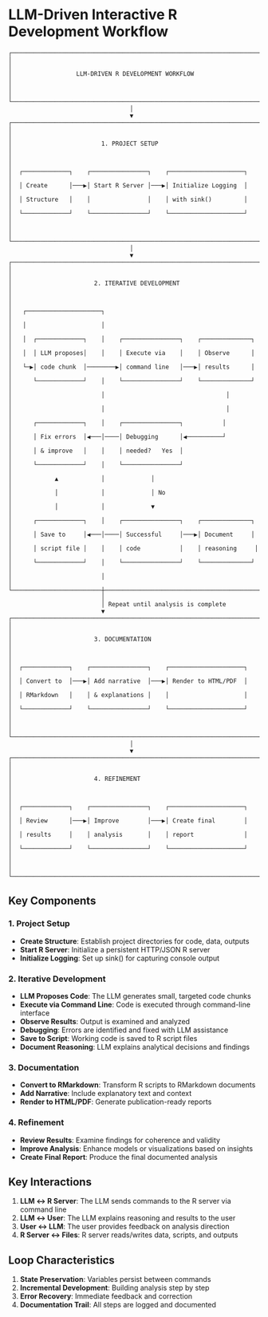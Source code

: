 # LLM-Driven Interactive R Development Workflow

```
┌───────────────────────────────────────────────────────────────────────┐
│                                                                       │
│                  LLM-DRIVEN R DEVELOPMENT WORKFLOW                    │
│                                                                       │
└───────────────────────────────────────────────────────────────────────┘
                                  │
                                  ▼
┌───────────────────────────────────────────────────────────────────────┐
│                                                                       │
│                         1. PROJECT SETUP                              │
│                                                                       │
│  ┌─────────────┐    ┌────────────────┐    ┌─────────────────────┐    │
│  │ Create      │───▶│ Start R Server │───▶│ Initialize Logging  │    │
│  │ Structure   │    │                │    │ with sink()         │    │
│  └─────────────┘    └────────────────┘    └─────────────────────┘    │
│                                                                       │
└───────────────────────────────────────────────────────────────────────┘
                                  │
                                  ▼
┌───────────────────────────────────────────────────────────────────────┐
│                                                                       │
│                       2. ITERATIVE DEVELOPMENT                        │
│                                                                       │
│   ┌─────────────────────┐                                             │
│   │                     │                                             │
│   │  ┌─────────────┐    │    ┌────────────────┐    ┌──────────────┐  │
│   │  │ LLM proposes│    │    │ Execute via    │    │ Observe      │  │
│   └─▶│ code chunk  │────────▶│ command line   │───▶│ results      │  │
│      └─────────────┘    │    └────────────────┘    └──────────────┘  │
│                         │                                  │          │
│                         │                                  │          │
│      ┌─────────────┐    │    ┌────────────────┐           │          │
│      │ Fix errors  │◀───│────│ Debugging      │◀──────────┘          │
│      │ & improve   │    │    │ needed?   Yes  │                      │
│      └─────────────┘    │    └────────────────┘                      │
│            ▲            │             │                              │
│            │            │             │ No                           │
│            │            │             ▼                              │
│      ┌─────────────┐    │    ┌────────────────┐    ┌──────────────┐  │
│      │ Save to     │◀───│────│ Successful     │───▶│ Document     │  │
│      │ script file │    │    │ code           │    │ reasoning     │  │
│      └─────────────┘    │    └────────────────┘    └──────────────┘  │
│                         │                                             │
└─────────────────────────┼─────────────────────────────────────────────┘
                          │
                          │ Repeat until analysis is complete
                          ▼
┌───────────────────────────────────────────────────────────────────────┐
│                                                                       │
│                       3. DOCUMENTATION                                │
│                                                                       │
│  ┌─────────────┐    ┌────────────────┐    ┌─────────────────────┐    │
│  │ Convert to  │───▶│ Add narrative  │───▶│ Render to HTML/PDF  │    │
│  │ RMarkdown   │    │ & explanations │    │                     │    │
│  └─────────────┘    └────────────────┘    └─────────────────────┘    │
│                                                                       │
└───────────────────────────────────────────────────────────────────────┘
                                  │
                                  ▼
┌───────────────────────────────────────────────────────────────────────┐
│                                                                       │
│                       4. REFINEMENT                                   │
│                                                                       │
│  ┌─────────────┐    ┌────────────────┐    ┌─────────────────────┐    │
│  │ Review      │───▶│ Improve        │───▶│ Create final        │    │
│  │ results     │    │ analysis       │    │ report              │    │
│  └─────────────┘    └────────────────┘    └─────────────────────┘    │
│                                                                       │
└───────────────────────────────────────────────────────────────────────┘
```

## Key Components

### 1. Project Setup
- **Create Structure**: Establish project directories for code, data, outputs
- **Start R Server**: Initialize a persistent HTTP/JSON R server
- **Initialize Logging**: Set up sink() for capturing console output

### 2. Iterative Development
- **LLM Proposes Code**: The LLM generates small, targeted code chunks
- **Execute via Command Line**: Code is executed through command-line interface
- **Observe Results**: Output is examined and analyzed
- **Debugging**: Errors are identified and fixed with LLM assistance
- **Save to Script**: Working code is saved to R script files
- **Document Reasoning**: LLM explains analytical decisions and findings

### 3. Documentation
- **Convert to RMarkdown**: Transform R scripts to RMarkdown documents
- **Add Narrative**: Include explanatory text and context
- **Render to HTML/PDF**: Generate publication-ready reports

### 4. Refinement
- **Review Results**: Examine findings for coherence and validity
- **Improve Analysis**: Enhance models or visualizations based on insights
- **Create Final Report**: Produce the final documented analysis

## Key Interactions

1. **LLM ↔ R Server**: The LLM sends commands to the R server via command line
2. **LLM ↔ User**: The LLM explains reasoning and results to the user
3. **User ↔ LLM**: The user provides feedback on analysis direction
4. **R Server ↔ Files**: R server reads/writes data, scripts, and outputs

## Loop Characteristics

1. **State Preservation**: Variables persist between commands
2. **Incremental Development**: Building analysis step by step
3. **Error Recovery**: Immediate feedback and correction
4. **Documentation Trail**: All steps are logged and documented 